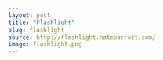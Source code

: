 ```yaml
---
layout: post
title: "Flashlight"
slug: flashlight
source: http://flashlight.nateparrott.com/
image: flashlight.png
---
```


